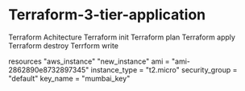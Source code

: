 # Terraform-3-tier-application

Terraform Achitecture 
Terraform init 
Terraform plan 
Terraform apply
Terraform destroy
Terrform write

resources "aws_instance" "new_instance"
ami = "ami-2862890e8732897345"
instance_type = "t2.micro"
security_group = "default"
key_name = "mumbai_key"
